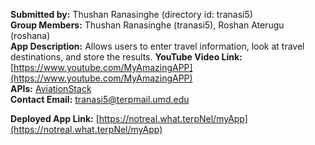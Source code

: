 **Submitted by:** Thushan Ranasinghe (directory id: tranasi5)  
**Group Members:** Thushan Ranasinghe (tranasi5), Roshan Aterugu (roshana)  
**App Description:** Allows users to enter travel information, look at travel destinations, and store the results.
**YouTube Video Link:** [https://www.youtube.com/MyAmazingAPP](https://www.youtube.com/MyAmazingAPP)  
**APIs:** [AviationStack](https://aviationstack.com)  
**Contact Email:** tranasi5@terpmail.umd.edu 

**Deployed App Link:** [https://notreal.what.terpNel/myApp](https://notreal.what.terpNel/myApp)
